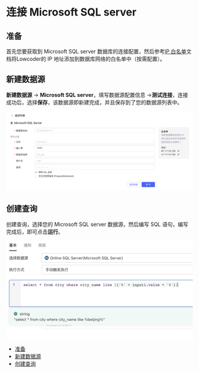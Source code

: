 # 连接 Microsoft SQL server

## 准备

首先您要获取到 Microsoft SQL server 数据库的连接配置，然后参考[IP 白名单](https://majiang.co/docs/ip-allowlist)文档将Lowcoder的 IP 地址添加到数据库网络的白名单中（按需配置）。

## 新建数据源

**新建数据源** -> ​**Microsoft SQL server**​，填写数据源配置信息 -> ​**测试连接**​，连接成功后，选择​**保存**​，该数据源即新建完成，并且保存到了您的数据源列表中。

​![](assets/msqlserver-1-20231002172926-cha2dp0.png)​

## 创建查询

创建查询，选择您的 Microsoft SQL server 数据源，然后编写 SQL 语句，编写完成后，即可点击​**运行**​。

​![](assets/msqlserver-2-20231002172926-eebw4d9.jpeg)​

* [准备](https://majiang.co/docs/database/ms-SQL-server#%E5%87%86%E5%A4%87)
* [新建数据源](https://majiang.co/docs/database/ms-SQL-server#%E6%96%B0%E5%BB%BA%E6%95%B0%E6%8D%AE%E6%BA%90)
* [创建查询](https://majiang.co/docs/database/ms-SQL-server#%E5%88%9B%E5%BB%BA%E6%9F%A5%E8%AF%A2)
